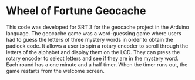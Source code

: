 # Wheel of Fortune Geocache
This code was developed for SRT 3 for the geocache project in the Arduino language. The geocache game was a word-guessing game where users had to guess the letters of three mystery words in order to obtain the padlock code. It allows a user to spin a rotary encoder to scroll through the letters of the alphabet and display them on the LCD. They can press the rotary encoder to select letters and see if they are in the mystery word. Each round has a one minute and a half timer. When the timer runs out, the game restarts from the welcome screen.
